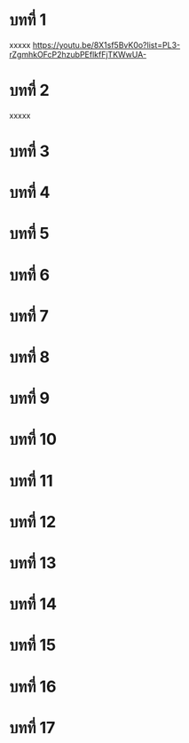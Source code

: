 # บทที่ 1
xxxxx
https://youtu.be/8X1sf5BvK0o?list=PL3-rZgmhkOFcP2hzubPEflkfFjTKWwUA-

# บทที่ 2
xxxxx
# บทที่ 3
# บทที่ 4
# บทที่ 5
# บทที่ 6
# บทที่ 7
# บทที่ 8
# บทที่ 9
# บทที่ 10
# บทที่ 11
# บทที่ 12
# บทที่ 13
# บทที่ 14
# บทที่ 15
# บทที่ 16
# บทที่ 17


